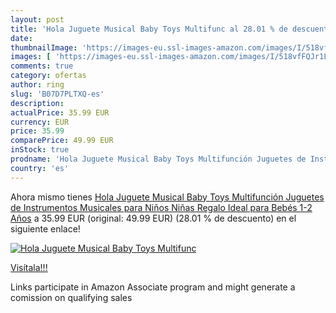 ```yaml
---
layout: post
title: 'Hola Juguete Musical Baby Toys Multifunc al 28.01 % de descuento'
date: 
thumbnailImage: 'https://images-eu.ssl-images-amazon.com/images/I/518vfFQJr1L._SL200_.jpg'
images: [ 'https://images-eu.ssl-images-amazon.com/images/I/518vfFQJr1L._SL200_.jpg' ]
comments: true
category: ofertas
author: ring
slug: 'B07D7PLTXQ-es'
description:
actualPrice: 35.99 EUR
currency: EUR
price: 35.99
comparePrice: 49.99 EUR
inStock: true
prodname: 'Hola Juguete Musical Baby Toys Multifunción Juguetes de Instrumentos Musicales para Niños Niñas Regalo Ideal para Bebés 1-2 Años'
country: 'es'
---
```


Ahora mismo tienes [Hola Juguete Musical Baby Toys Multifunción Juguetes de Instrumentos Musicales para Niños Niñas Regalo Ideal para Bebés 1-2 Años](https://www.amazon.es/dp/B07D7PLTXQ/?tag=tolees-21) a 35.99 EUR (original: 49.99 EUR) (28.01 %  de descuento) en el siguiente enlace!

[![Hola Juguete Musical Baby Toys Multifunc](https://images-eu.ssl-images-amazon.com/images/I/518vfFQJr1L._SL200_.jpg)](https://www.amazon.es/dp/B07D7PLTXQ/?tag=tolees-21)

[Visítala!!!](https://www.amazon.es/dp/B07D7PLTXQ/?tag=tolees-21)

Links participate in Amazon Associate program and might generate a comission on qualifying sales

